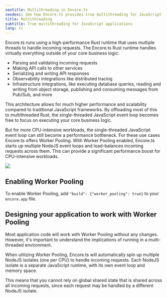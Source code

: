 ```yaml
---
seotitle: Multithreading in Encore.ts
seodesc: See how Encore.ts provides true multithreading for JavaScript applications, and how to enable Worker Pooling for CPU-intensive workloads.
title: Multithreading
subtitle: True multithreading for JavaScript applications
lang: ts
---
```


Encore.ts runs using a high-performance Rust runtime that uses multiple threads to handle incoming requests.
The Encore.ts Rust runtime handles virtually everything outside of your core business logic:

* Parsing and validating incoming requests
* Making API calls to other services
* Serializing and writing API responses
* Observability integrations like distributed tracing
* Infrastructure integrations, like executing database queries, reading and writing from object storage, publishing and consuming messages from Pub/Sub, and more

This architecture allows for much higher performance and scalability compared to traditional JavaScript frameworks.
By offloading most of this to multithreaded Rust, the single-threaded JavaScript event loop becomes free to focus on executing your core business logic.

But for more CPU-intensive workloads, the single-threaded JavaScript event loop can still become a performance bottleneck.
For these use cases Encore.ts offers Worker Pooling. With Worker Pooling enabled, Encore.ts starts up multiple NodeJS event loops
and load-balances incoming requests across them. This can provide a significant performance boost for CPU-intensive workloads.

<img src="https://encore.dev/assets/blog/worker-pooling/encore-pooling.png" />

## Enabling Worker Pooling

To enable Worker Pooling, add `"build": {"worker_pooling": true}` to your `encore.app` file.

## Designing your application to work with Worker Pooling

Most application code will work with Worker Pooling without any changes. However, it's important to understand
the implications of running in a multi-threaded environment.

When utilizing Worker Pooling, Encore.ts will automatically spin up multiple NodeJS isolates (one per CPU) to handle incoming requests.
Each NodeJS isolate is a separate JavaScript runtime, with its own event loop and memory space.

This means that you cannot rely on global shared state that is shared across all incoming requests,
since each request may be handled by a different NodeJS isolate.
